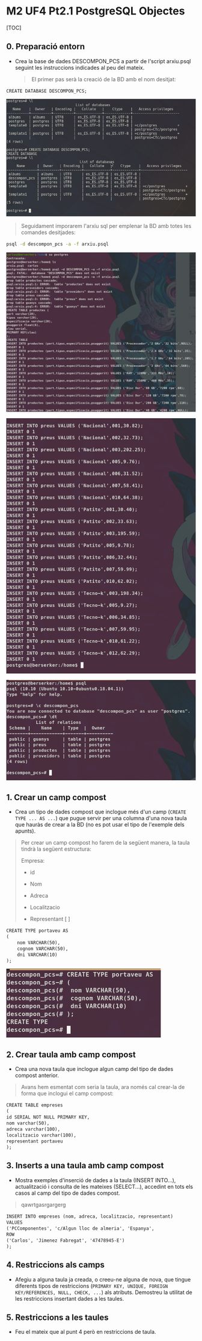 #  M2 UF4 Pt2.1 PostgreSQL Objectes

[TOC]

## 0. Preparació entorn

- Crea la base de dades DESCOMPON_PCS a partir de l'script arxiu.psql seguint les instruccions indicades al peu del mateix.

  

  > ​	El primer pas serà la creació de la BD amb el nom desitjat:

```plsql
CREATE DATABASE DESCOMPON_PCS;
```

![](img/1.png)



> Seguidament imporarem l'arxiu sql per emplenar la BD amb totes les comandes desitjades:

```bash
psql -d descompon_pcs -a -f arxiu.psql
```

![](img/2.png)

![](img/3.png)

![](img/4.png)



## 1. Crear un camp compost

- Crea un tipo de dades compost  que inclogue més d'un camp (`CREATE TYPE ... AS ...`) que pugue servir per una columna d'una nova taula que hauràs de crear a la BD (no es pot usar el tipo de l'exemple dels apunts). 

> Per crear un camp compost ho farem de la següent manera, la taula tindrà la següent estructura:
>
> Empresa:
>
> - id
>
> - Nom
> - Adreca
> - Localitzacio
> - Representant [ ]

```plsql
CREATE TYPE portaveu AS
( 
	nom VARCHAR(50),
	cognom VARCHAR(50),
	dni VARCHAR(10)
);
```

![](img/5.png)



## 2. Crear taula amb camp compost

- Crea una nova taula que inclogue algun camp del tipo de dades compost anterior.

> Avans hem esmentat com seria la taula, ara només cal crear-la de forma que inclogui el camp compost:

```plsql
CREATE TABLE empreses
(
id SERIAL NOT NULL PRIMARY KEY,
nom varchar(50),
adreca varchar(100),
localitzacio varchar(100),
representant portaveu
);
```



## 3. Inserts a una taula amb camp compost

- Mostra exemples d'inserció de dades a la taula (INSERT INTO...), actualització i consulta de les mateixes (SELECT...), accedint en tots els casos al camp del tipo de dades compost.

> qawrtgasrgargerg

```plsql
INSERT INTO empreses (nom, adreca, localitzacio, representant) 
VALUES 
('PCComponentes', 'c/Algun lloc de almeria', 'Espanya',
ROW
('Carlos', 'Jimenez Fabregat', '47478945-E')
);
```



## 4. Restriccions als camps

- Afegiu a alguna taula ja creada, o creeu-ne alguna de nova, que tingue diferents tipos de restriccions (`PRIMARY KEY, UNIQUE, FOREIGN KEY/REFERENCES, NULL, CHECK, ...`) als atributs. Demostreu la utilitat de les restriccions insertant dades a les taules.



## 5. Restriccions a les taules

- Feu el mateix que al punt 4 però en restriccions de taula. 
